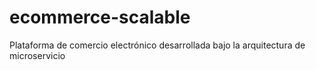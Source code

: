 # ecommerce-scalable
Plataforma de comercio electrónico desarrollada bajo la arquitectura de microservicio
